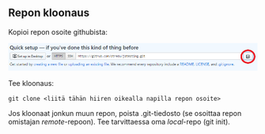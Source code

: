 ## Repon kloonaus

Kopioi repon osoite githubista:

 ![Repon osoitteen kopiointi](img/new_repo_1.png)

 Tee kloonaus:

    git clone <liitä tähän hiiren oikealla napilla repon osoite>

Jos kloonaat jonkun muun repon, poista .git-tiedosto (se osoittaa repon omistajan *remote*-repoon). Tee tarvittaessa oma *local*-repo (git init).
